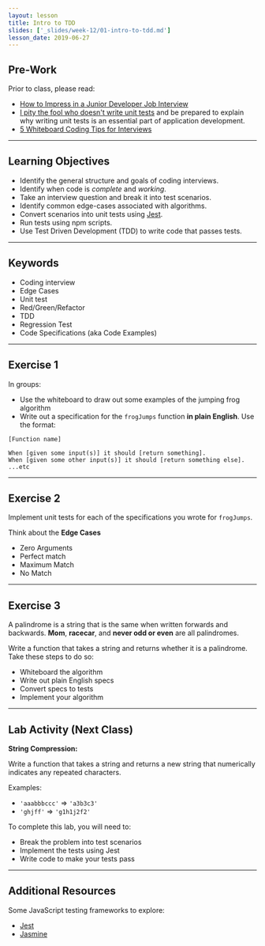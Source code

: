 ```yaml
---
layout: lesson
title: Intro to TDD
slides: ['_slides/week-12/01-intro-to-tdd.md']
lesson_date: 2019-06-27
---
```


## Pre-Work

Prior to class, please read:

- [How to Impress in a Junior Developer Job Interview
  ](https://www.codementor.io/learn-programming/junior-developer-interview-tips-to-success)
- [I pity the fool who doesn't write unit tests](https://blog.codinghorror.com/i-pity-the-fool-who-doesnt-write-unit-tests/) and be prepared to explain why writing unit tests is an essential part of application development.
- [5 Whiteboard Coding Tips for Interviews](http://product.hubspot.com/blog/5-whiteboard-coding-tips-for-interviews)

---

## Learning Objectives

- Identify the general structure and goals of coding interviews.
- Identify when code is _complete_ and _working_.
- Take an interview question and break it into test scenarios.
- Identify common edge-cases associated with algorithms.
- Convert scenarios into unit tests using [Jest](https://github.com/facebook/jest).
- Run tests using npm scripts.
- Use Test Driven Development (TDD) to write code that passes tests.

---

## Keywords

- Coding interview
- Edge Cases
- Unit test
- Red/Green/Refactor
- TDD
- Regression Test
- Code Specifications (aka Code Examples)

---

## Exercise 1

In groups:

- Use the whiteboard to draw out some examples of the jumping frog algorithm
- Write out a specification for the `frogJumps` function **in plain English**. Use the format:

```
[Function name]

When [given some input(s)] it should [return something].
When [given some other input(s)] it should [return something else].
...etc
```

---

## Exercise 2

Implement unit tests for each of the specifications you wrote for `frogJumps`.

Think about the **Edge Cases**

- Zero Arguments
- Perfect match
- Maximum Match
- No Match

---

## Exercise 3

A palindrome is a string that is the same when written forwards and backwards.
**Mom**, **racecar**, and **never odd or even** are all palindromes.

Write a function that takes a string and returns whether it is a palindrome. Take these steps to do so:

- Whiteboard the algorithm
- Write out plain English specs
- Convert specs to tests
- Implement your algorithm

---

## Lab Activity (Next Class)

**String Compression:**

Write a function that takes a string and returns a new string that numerically indicates any repeated characters.

Examples:

- `'aaabbbccc'` => `'a3b3c3'`
- `'ghjff'` => `'g1h1j2f2'`

To complete this lab, you will need to:

- Break the problem into test scenarios
- Implement the tests using Jest
- Write code to make your tests pass

---

## Additional Resources

Some JavaScript testing frameworks to explore:

- [Jest](https://facebook.github.io/jest/)
- [Jasmine](https://jasmine.github.io/)
